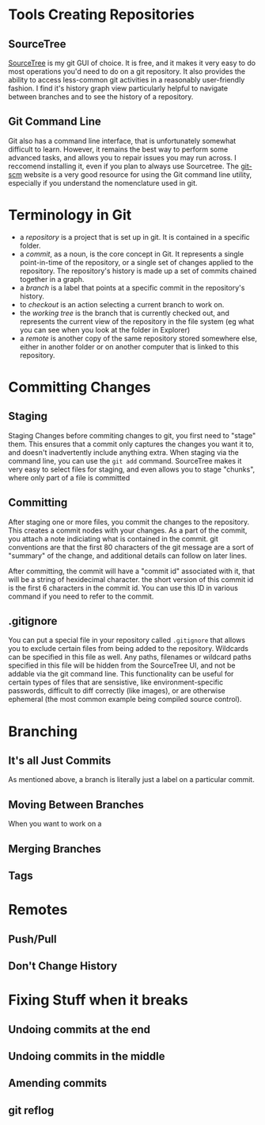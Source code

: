 # Tools Creating Repositories

## SourceTree
[SourceTree](https://www.sourcetreeapp.com/) is my git GUI of choice.  It is free, and it makes it very easy to do most operations you'd need to do on a git repository.  It also provides the ability to access less-common git activities in a reasonably user-friendly fashion.  I find it's history graph view particularly helpful to navigate between branches and to see the history of a repository.


## Git Command Line
Git also has a command line interface, that is unfortunately somewhat difficult to learn.  However, it remains the best way to perform some advanced tasks, and allows you to repair issues you may run across. I reccomend installing it, even if you plan to always use Sourcetree.  The [git-scm](https://git-scm.com/) website is a very good resource for using the Git command line utility, especially if you understand the nomenclature used in git.

# Terminology in Git

* a *repository* is a project that is set up in git.  It is contained in a specific folder.
* a *commit*, as a noun, is the core concept in Git.  It represents a single point-in-time of the repository, or a single set of changes applied to the repository.  The repository's history is made up a set of commits chained together in a graph.
* a *branch* is a label that points at a specific commit in the repository's history.
* to *checkout* is an action selecting a current branch to work on.
* the *working tree* is the branch that is currently checked out, and represents the current view of the repository in the file system (eg what you can see when you look at the folder in Explorer)
* a *remote* is another copy of the same repository stored somewhere else, either in another folder or on another computer that is linked to this repository.

# Committing Changes

## Staging
Staging Changes before commiting changes to git, you first need to "stage" them.  This ensures that a commit only captures the changes you want it to, and doesn't inadvertently include anything extra.  When staging via the command line, you can use the `git add` command.  SourceTree makes it very easy to select files for staging, and even allows you to stage "chunks", where only part of a file is committed

## Committing
After staging one or more files, you commit the changes to the repository.  This creates a commit nodes with your changes.  As a part of the commit, you attach a note indiciating what is contained in the commit.  git conventions are that the first 80 characters of the git message are a sort of "summary" of the change, and additional details can follow on later lines.

After committing, the commit will have a "commit id" associated with it, that will be a string of hexidecimal character.  the short version of this commit id is the first 6 characters in the commit id.  You can use this ID in various command if you need to refer to the commit.

## .gitignore

You can put a special file in your repository called `.gitignore` that allows you to exclude certain files from being added to the repository.  Wildcards can be specified in this file as well.  Any paths, filenames or wildcard paths specified in this file will be hidden from the SourceTree UI, and not be addable via the git command line.  This functionality can be useful for certain types of files that are sensistive, like environment-specific passwords, difficult to diff correctly (like images), or are otherwise ephemeral (the most common example being compiled source control).

# Branching

## It's all Just Commits
As mentioned above, a branch is literally just a label on a particular commit.  

## Moving Between Branches
When you want to work on a 

## Merging Branches

## Tags

# Remotes

## Push/Pull

## Don't Change History

# Fixing Stuff when it breaks

## Undoing commits at the end

## Undoing commits in the middle

## Amending commits

## git reflog
 